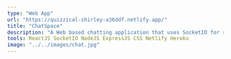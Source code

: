 ```yaml
---
type: "Web App"
url: "https://quizzical-shirley-a36ddf.netlify.app/"
title: "ChatSpace"
description: "A Web based chatting application that uses SocketIO for real time messaging. Users can enter the chatSpace by entering their respective name, and a common Room name "
tools: ReactJS SocketIO NodeJS ExpressJS CSS Netlify Heroku
image: "../../images/chat.jpg"
---
```

